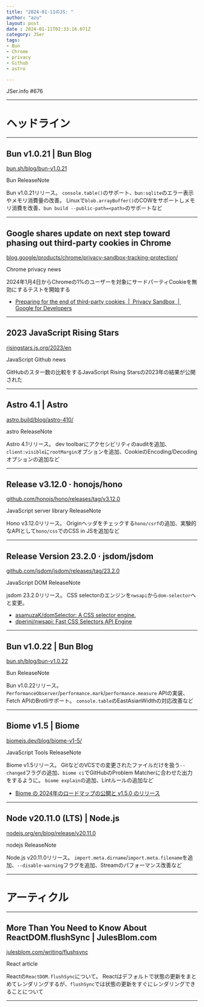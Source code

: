 ```yaml
---
title: "2024-01-11のJS: "
author: "azu"
layout: post
date : 2024-01-11T02:33:16.071Z
category: JSer
tags:
- Bun
- Chrome
- privacy
- Github
- astro

---
```


JSer.info #676

----

<h1 class="site-genre">ヘッドライン</h1>

----

## Bun v1.0.21 | Bun Blog
[bun.sh/blog/bun-v1.0.21](https://bun.sh/blog/bun-v1.0.21 "Bun v1.0.21 | Bun Blog")
<p class="jser-tags jser-tag-icon"><span class="jser-tag">Bun</span> <span class="jser-tag">ReleaseNote</span></p>

Bun v1.0.21リリース。
`console.table()`のサポート、`bun:sqlite`のエラー表示やメモリ消費量の改善。
Linuxで`blob.arrayBuffer()`のCOWをサポートしメモリ消費を改善、`bun build --public-path=<path>`のサポートなど


----

## Google shares update on next step toward phasing out third-party cookies in Chrome
[blog.google/products/chrome/privacy-sandbox-tracking-protection/](https://blog.google/products/chrome/privacy-sandbox-tracking-protection/ "Google shares update on next step toward phasing out third-party cookies in Chrome")
<p class="jser-tags jser-tag-icon"><span class="jser-tag">Chrome</span> <span class="jser-tag">privacy</span> <span class="jser-tag">news</span></p>

2024年1月4日からChromeの1%のユーザーを対象にサードパーティCookieを無効にするテストを開始する

- [Preparing for the end of third-party cookies  |  Privacy Sandbox  |  Google for Developers](https://developers.google.com/privacy-sandbox/blog/cookie-countdown-2023oct "Preparing for the end of third-party cookies  |  Privacy Sandbox  |  Google for Developers")

----

## 2023 JavaScript Rising Stars
[risingstars.js.org/2023/en](https://risingstars.js.org/2023/en "2023 JavaScript Rising Stars")
<p class="jser-tags jser-tag-icon"><span class="jser-tag">JavaScript</span> <span class="jser-tag">Github</span> <span class="jser-tag">news</span></p>

GitHubのスター数の比較をするJavaScript Rising Starsの2023年の結果が公開された


----

## Astro 4.1 | Astro
[astro.build/blog/astro-410/](https://astro.build/blog/astro-410/ "Astro 4.1 | Astro")
<p class="jser-tags jser-tag-icon"><span class="jser-tag">astro</span> <span class="jser-tag">ReleaseNote</span></p>

Astro 4.1リリース。
dev toolbarにアクセシビリティのauditを追加、`client:visible`に`rootMargin`オプションを追加、CookieのEncoding/Decodingオプションの追加など


----

## Release v3.12.0 · honojs/hono
[github.com/honojs/hono/releases/tag/v3.12.0](https://github.com/honojs/hono/releases/tag/v3.12.0 "Release v3.12.0 · honojs/hono")
<p class="jser-tags jser-tag-icon"><span class="jser-tag">JavaScript</span> <span class="jser-tag">server</span> <span class="jser-tag">library</span> <span class="jser-tag">ReleaseNote</span></p>

Hono v3.12.0リリース。
Originヘッダをチェックする`hono/csrf`の追加、実験的なAPIとして`hono/css`でのCSS in JSを追加など


----

## Release Version 23.2.0 · jsdom/jsdom
[github.com/jsdom/jsdom/releases/tag/23.2.0](https://github.com/jsdom/jsdom/releases/tag/23.2.0 "Release Version 23.2.0 · jsdom/jsdom")
<p class="jser-tags jser-tag-icon"><span class="jser-tag">JavaScript</span> <span class="jser-tag">DOM</span> <span class="jser-tag">ReleaseNote</span></p>

jsdom 23.2.0リリース。
CSS selectorのエンジンを`nwsapi`から`dom-selector`へと変更。

- [asamuzaK/domSelector: A CSS selector engine.](https://github.com/asamuzaK/domSelector "asamuzaK/domSelector: A CSS selector engine.")
- [dperini/nwsapi: Fast CSS Selectors API Engine](https://github.com/dperini/nwsapi "dperini/nwsapi: Fast CSS Selectors API Engine")

----

## Bun v1.0.22 | Bun Blog
[bun.sh/blog/bun-v1.0.22](https://bun.sh/blog/bun-v1.0.22 "Bun v1.0.22 | Bun Blog")
<p class="jser-tags jser-tag-icon"><span class="jser-tag">Bun</span> <span class="jser-tag">ReleaseNote</span></p>

Bun v1.0.22リリース。
`PerformanceObserver`/`performance.mark`/`performance.measure` APIの実装、Fetch APIのBrotliサポート。
`console.table`のEastAsianWidthの対応改善など


----

## Biome v1.5 | Biome
[biomejs.dev/blog/biome-v1-5/](https://biomejs.dev/blog/biome-v1-5/ "Biome v1.5 | Biome")
<p class="jser-tags jser-tag-icon"><span class="jser-tag">JavaScript</span> <span class="jser-tag">Tools</span> <span class="jser-tag">ReleaseNote</span></p>

Biome v1.5リリース。
GitなどのVCSでの変更されたファイルだけを扱う`--changed`フラグの追加、`biome ci`でGitHubのProblem Matcherに合わせた出力をするように。
`biome explain`の追加、Lintルールの追加など

- [Biome の 2024年のロードマップの公開と v1.5.0 のリリース](https://zenn.dev/cybozu_frontend/articles/biome-roadmap-2024 "Biome の 2024年のロードマップの公開と v1.5.0 のリリース")

----

## Node v20.11.0 (LTS) | Node.js
[nodejs.org/en/blog/release/v20.11.0](https://nodejs.org/en/blog/release/v20.11.0 "Node v20.11.0 (LTS) | Node.js")
<p class="jser-tags jser-tag-icon"><span class="jser-tag">nodejs</span> <span class="jser-tag">ReleaseNote</span></p>

Node.js v20.11.0リリース。
`import.meta.dirname`/`import.meta.filename`を追加、`--disable-warning`フラグを追加、Streamのパフォーマンス改善など


----
<h1 class="site-genre">アーティクル</h1>

----

## More Than You Need to Know About ReactDOM.flushSync | JulesBlom.com
[julesblom.com/writing/flushsync](https://julesblom.com/writing/flushsync "More Than You Need to Know About ReactDOM.flushSync | JulesBlom.com")
<p class="jser-tags jser-tag-icon"><span class="jser-tag">React</span> <span class="jser-tag">article</span></p>

Reactの`ReactDOM.flushSync`について。
Reactはデフォルトで状態の更新をまとめてレンダリングするが、`flushSync`では状態の更新をすぐにレンダリングできることについて


----

